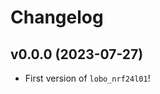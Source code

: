 # Changelog

<!--next-version-placeholder-->

## v0.0.0 (2023-07-27)

- First version of `lobo_nrf24l01`!

